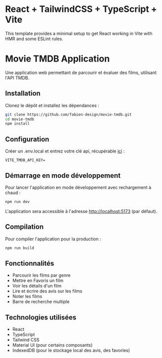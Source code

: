 # React + TailwindCSS + TypeScript + Vite

This template provides a minimal setup to get React working in Vite with HMR and some ESLint rules.

# Movie TMDB Application

Une application web permettant de parcourir et évaluer des films, utilisant l'API TMDB.

## Installation

Clonez le dépôt et installez les dépendances :

```bash
git clone https://github.com/fabien-design/movie-tmdb.git
cd movie-tmdb
npm install
```

## Configuration
Créer un .env.local et entrez votre clé api, récupérable [ici](https://www.themoviedb.org/settings/api) : 
```
VITE_TMDB_API_KEY=
```

## Démarrage en mode développement

Pour lancer l'application en mode développement avec rechargement à chaud :

```bash
npm run dev
```

L'application sera accessible à l'adresse [http://localhost:5173](http://localhost:5173) (par défaut).

## Compilation

Pour compiler l'application pour la production :

```bash
npm run build
```

## Fonctionnalités

- Parcourir les films par genre
- Mettre en Favoris un film
- Voir les détails d'un film
- Lire et écrire des avis sur les films
- Noter les films
- Barre de recherche multiple

## Technologies utilisées

- React
- TypeScript
- Tailwind CSS
- Material UI (pour certains composants)
- IndexedDB (pour le stockage local des avis, des favories)
